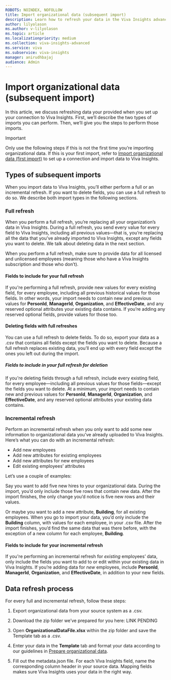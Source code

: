 ```yaml
---
ROBOTS: NOINDEX, NOFOLLOW
title: Import organizational data (subsequent import)
description: Learn how to refresh your data in the Viva Insights advanced insights app through a connection
author: lilyolason
ms.author: v-lilyolason
ms.topic: article
ms.localizationpriority: medium
ms.collection: viva-insights-advanced
ms.service: viva 
ms.subservice: viva-insights
manager: anirudhbajaj
audience: Admin
---
```


# Import organizational data (subsequent import)

In this article, we discuss refreshing data your provided when you set up your connection to Viva Insights. First, we’ll describe the two types of imports you can perform. Then, we’ll give you the steps to perform those imports.

>[!Important]
>Only use the following steps if this is not the first time you’re importing organizational data. If this is your first import, refer to [Import organizational data (first import)](import-org-data-first.md) to set up a connection and import data to Viva Insights.

## Types of subsequent imports

When you import data to Viva Insights, you’ll either perform a full or an incremental refresh. If you want to delete fields, you can use a full refresh to do so. We describe both import types in the following sections.

### Full refresh

When you perform a full refresh, you’re replacing all your organization’s data in Viva Insights. During a full refresh, you send every value for every field to Viva Insights, including all previous values—that is, you’re replacing all the data that you've already imported to Viva Insights, except any fields you want to delete. We talk about deleting data in the next section.
 
When you perform a full refresh, make sure to provide data for all licensed and unlicensed employees (meaning those who have a Viva Insights subscription and those who don’t).

#### Fields to include for your full refresh 

If you're performing a full refresh, provide new values for every existing field, for every employee, including all previous historical values for those fields. In other words, your import needs to contain new and previous values for **PersonId**, **ManagerId**, **Organization**, and **EffectiveDate**, and any reserved optional attributes your existing data contains. If you’re adding any reserved optional fields, provide values for those too.

#### Deleting fields with full refreshes

You can use a full refresh to delete fields. To do so, export your data as a .csv that contains all fields except the fields you want to delete. Because a full refresh replaces existing data, you’ll end up with every field except the ones you left out during the import.

##### Fields to include in your full refresh for deletion

If you're deleting fields through a full refresh, include every existing field, for every employee—including all previous values for those fields—except the fields you want to delete. At a minimum, your import needs to contain new and previous values for **PersonId**, **ManagerId**, **Organization**, and **EffectiveDate**, and any reserved optional attributes your existing data contains.
 
### Incremental refresh

Perform an incremental refresh when you only want to add some new information to organizational data you’ve already uploaded to Viva Insights. Here’s what you can do with an incremental refresh:

* Add new employees
* Add new attributes for existing employees
* Add new attributes for new employees
* Edit existing employees’ attributes
 
Let’s use a couple of examples:

Say you want to add five new hires to your organizational data. During the import, you’d only include those five rows that contain new data. After the import finishes, the only change you’d notice is five new rows and their values.

Or maybe you want to add a new attribute, **Building**, for all existing employees. When you go to import your data, you’d only include the **Building** column, with values for each employee, in your .csv file. After the import finishes, you’d find the same data that was there before, with the exception of a new column for each employee, **Building**.

#### Fields to include for your incremental refresh 

If you're performing an incremental refresh for *existing* employees’ data, only include the fields you want to add to or edit within your existing data in Viva Insights. If you’re adding data for *new* employees, include **PersonId**, **ManagerId**, **Organization**, and **EffectiveDate**, in addition to your new fields. 

## Data refresh process

For every full and incremental refresh, follow these steps:

1.	Export organizational data from your source system as a .csv.
2.	Download the zip folder we’ve prepared for you here: LINK PENDING
3.	Open **OrganizationalDataFile.xlsx** within the zip folder and save the Template tab as a .csv.
4.	Enter your data in the **Template** tab and format your data according to our guidelines in [Prepare organizational data](prepare-org-data.md). 

5.	Fill out the metadata.json file. For each Viva Insights field, name the corresponding column header in your source data. Mapping fields makes sure Viva Insights uses your data in the right way.
